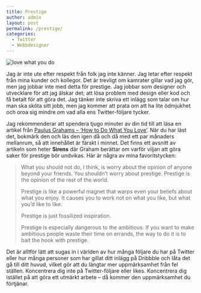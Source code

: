 ```yaml
---
title: Prestige
author: admin
layout: post
permalink: /prestige/
categories:
  - Twitter
  - Webbdesigner
---
```

<img src="http://johniehjelm.me/wp-content/uploads/2013/05/love1-300x166.png" alt="love what you do" class="alignright size-medium wp-image-1252" />

Jag är inte ute efter respekt från folk jag inte känner. Jag letar efter respekt från mina kunder och kollegor. Det är trevligt om kamrater gillar vad jag gör, men jag jobbar inte med detta för prestige. Jag jobbar som designer och utvecklare för att jag älskar det; att lösa problem med design eller kod och få betalt för att göra det. Jag tänker inte skriva ett inlägg som talar om hur man ska sköta sitt jobb, men jag kommer att prata om att ha lite ödmjukhet och oroa sig mindre om vad alla ens Twitter-följare tycker.

Jag rekommenderar att spendera tjugo minuter av din tid till att läsa en artikel från [Paulus Grahams &#8211; ‘How to Do What You Love’][1]. När du har läst det, bokmärk den och läs den igen då och då med ett par månaders mellanrum, så att innehållet är färskt i minnet. Det finns ett avsnitt av artikeln som heter **Sirens** där Graham berättar om varför viljan att göra saker för prestige bör undvikas. Här är några av mina favoritstycken:

> What you should not do, I think, is worry about the opinion of anyone beyond your friends. You shouldn’t worry about prestige. Prestige is the opinion of the rest of the world.
> 
> Prestige is like a powerful magnet that warps even your beliefs about what you enjoy. It causes you to work not on what you like, but what you’d like to like.
> 
> Prestige is just fossilized inspiration.
> 
> Prestige is especially dangerous to the ambitious. If you want to make ambitious people waste their time on errands, the way to do it is to bait the hook with prestige. 

Det är alltför lätt att sugas in i världen av hur många följare du har på Twitter eller hur många personer som har gillat ditt inlägg på Dribbble och låta det gå till ditt huvud, vilket gör att du längtar mer uppmärksamhet från fel ställen. Koncentrera dig inte på Twitter-följare eller likes. Koncentrera dig istället på att göra ett utmärkt arbete &#8211; då kommer den uppmärksamhet du förtjänar.

 [1]: http://www.paulgraham.com/love.html